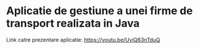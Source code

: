 # Aplicatie de gestiune a unei firme de transport realizata in Java

Link catre prezentare aplicatie: https://youtu.be/UviQ63nTduQ
